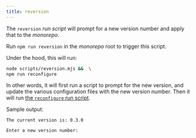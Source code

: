 ```yaml
--- 
title: reversion
--- 
```


The `reversion` _run script_ will prompt for a new version number and apply
that to the _monorepo_.

Run `npm run reversion` in the _monorepo_ root to trigger this script.

Under the hood, this will run:

```sh title="Terminal"
node scripts/reversion.mjs &&  \
npm run reconfigure
```

In other words, it will first run a script to prompt for the new version,
and update the various configuration files with the new version number. Then
it will run [the `reconfigure` run
script](/docs/reference/contributors/monorepo/run-scripts/reconfigure).

Sample output:

```
The current version is: 0.3.0

Enter a new version number:
```


